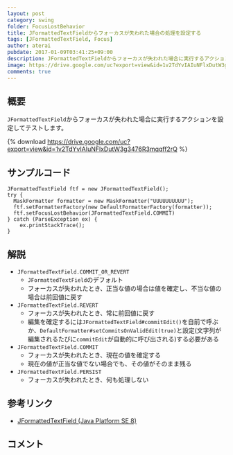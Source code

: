 ```yaml
---
layout: post
category: swing
folder: FocusLostBehavior
title: JFormattedTextFieldからフォーカスが失われた場合の処理を設定する
tags: [JFormattedTextField, Focus]
author: aterai
pubdate: 2017-01-09T03:41:25+09:00
description: JFormattedTextFieldからフォーカスが失われた場合に実行するアクションを設定してテストします。
image: https://drive.google.com/uc?export=view&id=1v2TdYvIAIuNFlxDutW3g3476R3mqqff2rQ
comments: true
---
```

## 概要
`JFormattedTextField`からフォーカスが失われた場合に実行するアクションを設定してテストします。

{% download https://drive.google.com/uc?export=view&id=1v2TdYvIAIuNFlxDutW3g3476R3mqqff2rQ %}

## サンプルコード
<pre class="prettyprint"><code>JFormattedTextField ftf = new JFormattedTextField();
try {
  MaskFormatter formatter = new MaskFormatter("UUUUUUUUUU");
  ftf.setFormatterFactory(new DefaultFormatterFactory(formatter));
  ftf.setFocusLostBehavior(JFormattedTextField.COMMIT)
} catch (ParseException ex) {
    ex.printStackTrace();
}
</code></pre>

## 解説
- `JFormattedTextField.COMMIT_OR_REVERT`
    - `JFormattedTextField`のデフォルト
    - フォーカスが失われたとき、正当な値の場合は値を確定し、不当な値の場合は前回値に戻す
- `JFormattedTextField.REVERT`
    - フォーカスが失われたとき、常に前回値に戻す
    - 編集を確定するには`JFormattedTextField#commitEdit()`を自前で呼ぶか、`DefaultFormatter#setCommitsOnValidEdit(true)`と設定(文字列が編集されるたびに`commitEdit`が自動的に呼び出される)する必要がある
- `JFormattedTextField.COMMIT`
    - フォーカスが失われたとき、現在の値を確定する
    - 現在の値が正当な値でない場合でも、その値がそのまま残る
- `JFormattedTextField.PERSIST`
    - フォーカスが失われたとき、何も処理しない

<!-- dummy comment line for breaking list -->

## 参考リンク
- [JFormattedTextField (Java Platform SE 8)](https://docs.oracle.com/javase/jp/8/docs/api/javax/swing/JFormattedTextField.html)

<!-- dummy comment line for breaking list -->

## コメント
